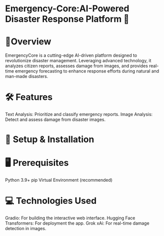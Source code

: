 # Emergency-Core:AI-Powered Disaster Response Platform 🚨

# 🌟Overview
EmergencyCore is a cutting-edge AI-driven platform designed to revolutionize disaster management. Leveraging advanced technology, it analyzes citizen reports, assesses damage from images, and provides real-time emergency forecasting to enhance response efforts during natural and man-made disasters.

# 🛠️ Features
Text Analysis: Prioritize and classify emergency reports.
Image Analysis: Detect and assess damage from disaster images.

# 🚀 Setup & Installation

# 🖥️ Prerequisites

Python 3.9+
pip
Virtual Environment (recommended)

# 💻 Technologies Used
Gradio: For building the interactive web interface.
Hugging Face Transformers: For deployment the app.
Grok xAi: For real-time damage detection in images.
